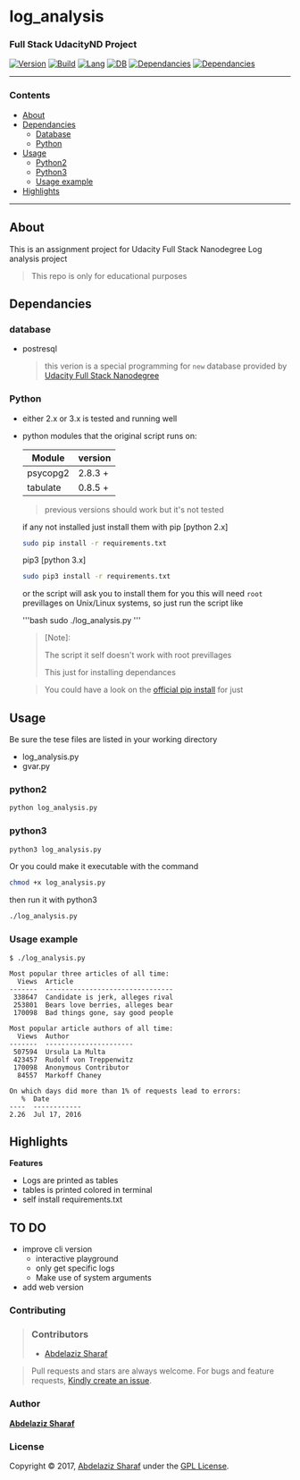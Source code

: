 # log_analysis

### Full Stack UdacityND Project

[![Version](https://img.shields.io/badge/Version-1.0.0-green.svg)](https://github.com/AbdelazizSharaf001/log_analysis)
[![Build](https://img.shields.io/badge/Build-Stable-darkgreen.svg)](https://github.com/AbdelazizSharaf001/log_analysis)
[![Lang](https://img.shields.io/badge/Lang-Python-darkblue.svg)](https://github.com/AbdelazizSharaf001/log_analysis)
[![DB](https://img.shields.io/badge/DB-postgresql-blue.svg)](https://github.com/AbdelazizSharaf001/log_analysis)
[![Dependancies](https://img.shields.io/badge/Dependancies-002-darkcyan.svg)](#Dependancies)
[![Dependancies](https://img.shields.io/badge/License-GPL%203.0-black.svg)](https://github.com/AbdelazizSharaf001/log_analysis/blob/master/LICENSE)

---

### Contents

- [About](#about)
- [Dependancies](#dependancies)
  * [Database](#database)
  * [Python](#python)
- [Usage](#usage)
  * [Python2](#python2)
  * [Python3](#python3)
  * [Usage example](#usage-example)
- [Highlights](#highlights)

---
## About

This is an assignment project for Udacity Full Stack Nanodegree Log analysis project

> This repo is only for educational purposes

## Dependancies

### database
  - postresql
    > this verion is a special programming for `new` database
    provided by [Udacity Full Stack Nanodegree](https://classroom.udacity.com/nanodegrees/nd004-ent/parts/72d6fe39-3e47-45b4-ac52-9300b146094f/modules/0f94ae26-c39d-4231-924b-b1eb6e06cf41/lessons/bc938915-0f7e-4550-a48f-82241ab649e3/concepts/a9cf98c8-0325-4c68-b972-58d5957f1a91)

### Python
  - either 2.x or 3.x is tested and running well
  - python modules that the original script runs on:

      Module | version
    ---------|---------
    psycopg2 | 2.8.3 +
    tabulate | 0.8.5 +

    > previous versions should work but it's not tested
    
    if any not installed just install them with
    pip [python 2.x]
    ```bash
    sudo pip install -r requirements.txt
    ```
    pip3 [python 3.x]
    ```bash
    sudo pip3 install -r requirements.txt
    ```
    or the script will ask you to install them for you
    this will need `root` previllages on Unix/Linux systems, so just run the script like
    
    '''bash
    sudo ./log_analysis.py
    '''
    > [Note]:
    >
    > The script it self doesn't work with root previllages
    >
    > This just for installing dependances
    
    > You could have a look on the [official pip install](https://pip.pypa.io/en/stable/installing/)
    > for just 

## Usage

Be sure the tese files are listed in your working directory

* log_analysis.py
* gvar.py

### python2
```bash
python log_analysis.py
```

### python3
```bash
python3 log_analysis.py
```

Or you could make it executable with the command 
```bash
chmod +x log_analysis.py
```

then run it with python3
```bash
./log_analysis.py
```

### Usage example
```
$ ./log_analysis.py

Most popular three articles of all time: 
  Views  Article
-------  --------------------------------
 338647  Candidate is jerk, alleges rival
 253801  Bears love berries, alleges bear
 170098  Bad things gone, say good people

Most popular article authors of all time: 
  Views  Author
-------  ----------------------
 507594  Ursula La Multa
 423457  Rudolf von Treppenwitz
 170098  Anonymous Contributor
  84557  Markoff Chaney

On which days did more than 1% of requests lead to errors: 
   %  Date
----  ------------
2.26  Jul 17, 2016

```

## Highlights

**Features**

* Logs are printed as tables
* tables is printed colored in terminal
* self install requirements.txt

## TO DO
  * improve cli version
    - interactive playground
    - only get specific logs
    - Make use of system arguments
  * add web version

### Contributing

> ### Contributors
> * [Abdelaziz Sharaf](https://github.com/AbdelazizSharaf001)

> Pull requests and stars are always welcome. For bugs and feature requests, [Kindly create an issue](../../issues/new).

### Author

**[Abdelaziz Sharaf](https://github.com/AbdelazizSharaf001)**

### License

Copyright © 2017, [Abdelaziz Sharaf](https://github.com/AbdelazizSharaf001) under the [GPL License](LICENSE).
